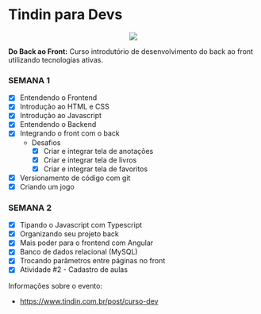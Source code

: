 # Tindin para Devs
<p align="center"> 
    <img           src="https://static.wixstatic.com/media/134f29_afc8e97c5bbc428b9643e1028c5b2e6f~mv2.png/v1/fill/w_360,h_360,al_c,q_95/134f29_afc8e97c5bbc428b9643e1028c5b2e6f~mv2.webp">
</p>

**Do Back ao Front:** Curso introdutório de desenvolvimento do back ao front utilizando tecnologias ativas.

### **SEMANA 1**

- [x] Entendendo o Frontend
- [x] Introdução ao HTML e CSS
- [x] Introdução ao Javascript
- [x] Entendendo o Backend
- [x] Integrando o front com o back
    - Desafios
        - [x] Criar e integrar tela de anotações
        - [x] Criar e integrar tela de livros
        - [x] Criar e integrar tela de favoritos
- [x] Versionamento de código com git
- [x] Criando um jogo

### **SEMANA 2**

- [x] Tipando o Javascript com Typescript
- [x] Organizando seu projeto back
- [x] Mais poder para o frontend com Angular
- [x] Banco de dados relacional (MySQL)
- [x] Trocando parâmetros entre páginas no front
- [x] Atividade #2 - Cadastro de aulas

Informações sobre o evento: 
 - https://www.tindin.com.br/post/curso-dev
